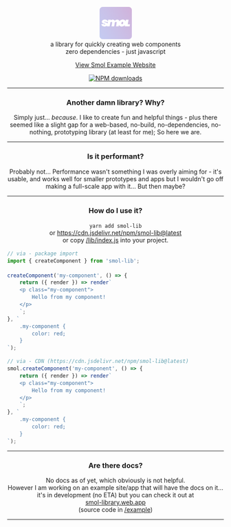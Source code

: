 <p align="center">
    <p align="center">
        <img src="https://github.com/haydncomley/smol-lib/blob/main/example/assets/img/favicon.png?raw=true" height="75px">
        <br/>
        a library for quickly creating web components
        <br/>
        zero dependencies - just javascript
    </p>
</p>

<p align="center">
    <a href="https://smol-library.web.app/">View Smol Example Website</a>
</p>

<p align="center">
	<a href="https://www.npmjs.com/package/smol-lib"><img src="https://img.shields.io/bundlephobia/min/smol-lib?style=flat-square" alt="NPM downloads"></a>
</p>

---

<p align="center">
	<h3 align="center">Another damn library? Why?</h3>
	<p align="center">
		Simply just... <i>because</i>. I like to create fun and helpful things - plus there seemed like a slight gap for a web-based, no-build, no-dependencies, no-nothing, prototyping library (at least for me); So here we are.
	</p>
</p>

---

<p align="center">
	<h3 align="center">Is it performant?</h3>
	<p align="center">
		Probably not... Performance wasn't something I was overly aiming for - it's usable, and works well for smaller prototypes and apps but I wouldn't go off making a full-scale app with it... But then maybe?
	</p>
</p>

---

<p align="center">
	<h3 align="center">How do I use it?</h3>
	<p align="center">
        <code>yarn add smol-lib</code>
        <br/>
        or <a href="https://cdn.jsdelivr.net/npm/smol-lib@latest">https://cdn.jsdelivr.net/npm/smol-lib@latest</a>
        <br/>
		or copy <a href="/lib/index.js">/lib/index.js</a> into your project.
    </p>
</p>

```javascript
// via - package import
import { createComponent } from 'smol-lib';

createComponent('my-component', () => {
    return ({ render }) => render`
    <p class="my-component">
        Hello from my component!
    </p>
    `;
}, `
    .my-component {
        color: red;
    }
`);
```

```javascript
// via - CDN (https://cdn.jsdelivr.net/npm/smol-lib@latest)
smol.createComponent('my-component', () => {
    return ({ render }) => render`
    <p class="my-component">
        Hello from my component!
    </p>
    `;
}, `
    .my-component {
        color: red;
    }
`);
```

---

<p align="center">
	<h3 align="center">Are there docs?</h3>
	<p align="center">
		No docs as of yet, which obviously is not helpful.
        <br/>
        However I am working on an example site/app that will have the docs on it... it's in development (no ETA) but you can check it out at
        <br/>
        <a href="https://smol-library.web.app/">smol-library.web.app</a>
        <br/>
        (source code in <a href="/example">/example</a>)
	</p>
</p>

---